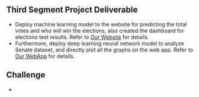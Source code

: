 ## Third Segment Project Deliverable
- Deploy machine learning model to the website for predicting the total votes and who will win the elections, also created the dashboard for elections test results. Refer to [Our Website](https://predictsenate.anvil.app/) for details.
- Furthermore, deploy deep learning neural network model to analyze Senate dataset, and directly plot all the graphs on the web app. Refer to [Our WebApp](https://share.streamlit.io/hieppham8083/finalproject/main/main.py) for details.

## Challenge
- 

